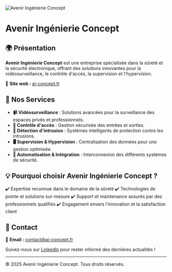 

![Avenir Ingénierie Concept](https://ai-concept.fr/logo.png)

# Avenir Ingénierie Concept

## 🌍 Présentation
**Avenir Ingénierie Concept** est une entreprise spécialisée dans la sûreté et la sécurité électronique, offrant des solutions innovantes pour la vidéosurveillance, le contrôle d'accès, la supervision et l'hypervision.

🔗 **Site web :** [ai-concept.fr](https://ai-concept.fr)

## 🚀 Nos Services
- **📹 Vidéosurveillance** : Solutions avancées pour la surveillance des espaces privés et professionnels.
- **🔑 Contrôle d'accès** : Gestion sécurisée des entrées et sorties.
- **🔔 Détection d'intrusion** : Systèmes intelligents de protection contre les intrusions.
- **🖥️ Supervision & Hypervision** : Centralisation des données pour une gestion optimisée.
- **🔄 Automatisation & Intégration** : Interconnexion des différents systèmes de sécurité.

## 💡 Pourquoi choisir Avenir Ingénierie Concept ?
✔️ Expertise reconnue dans le domaine de la sûreté
✔️ Technologies de pointe et solutions sur-mesure
✔️ Support et maintenance assurés par des professionnels qualifiés
✔️ Engagement envers l’innovation et la satisfaction client

## 📩 Contact
📧 **Email :** contact@ai-concept.fr  

Suivez-nous sur [LinkedIn](https://www.linkedin.com/company/avenir-ingenierie-concept/) pour rester informé des dernières actualités !

---

© 2025 Avenir Ingénierie Concept. Tous droits réservés.
